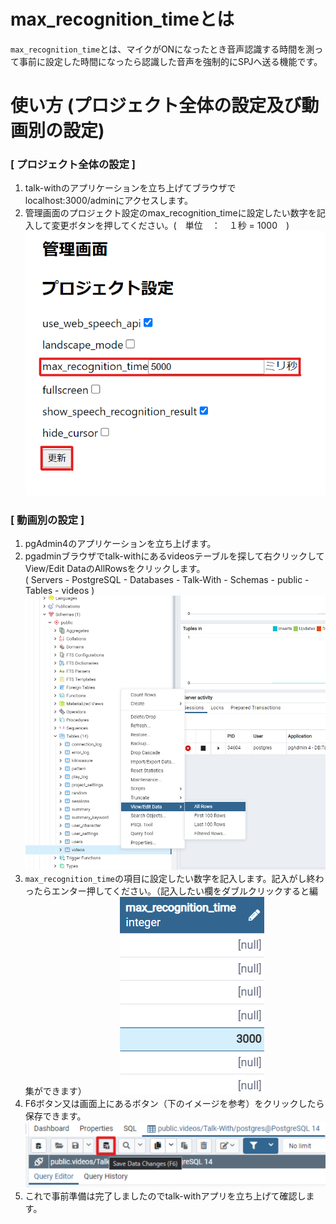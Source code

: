 # max_recognition_timeとは

`max_recognition_time`とは、マイクがONになったとき音声認識する時間を測って事前に設定した時間になったら認識した音声を強制的にSPJへ送る機能です。

# 使い方 (プロジェクト全体の設定及び動画別の設定)

### [ プロジェクト全体の設定 ]
1. talk-withのアプリケーションを立ち上げてブラウザでlocalhost:3000/adminにアクセスします。
2. 管理画面のプロジェクト設定のmax_recognition_timeに設定したい数字を記入して変更ボタンを押してください。(　単位　：　１秒 = 1000　)
![インストール画面2](./images/pg/functional_description_Img/max_recognition_time/max_recognition_admin_setting.png)




### [ 動画別の設定 ]
1. pgAdmin4のアプリケーションを立ち上げます。 
2. pgadminブラウザでtalk-withにあるvideosテーブルを探して右クリックしてView/Edit DataのAllRowsをクリックします。    
( Servers - PostgreSQL - Databases - Talk-With - Schemas - public - Tables - videos )  
  ![インストール画面2](./images/pg/pgadmin/open_the_videos_table.png)
3. `max_recognition_time`の項目に設定したい数字を記入します。記入がし終わったらエンター押してください。（記入したい欄をダブルクリックすると編集ができます）　　　　
  ![インストール画面2](./images/pg/functional_description_Img/max_recognition_time/max_recognition_time_insert_data.png)    
4. F6ボタン又は画面上にあるボタン（下のイメージを参考）をクリックしたら保存できます。
  ![インストール画面2](./images/pg/pgadmin//save_data(F6).png)    
5. これで事前準備は完了しましたのでtalk-withアプリを立ち上げて確認します。
